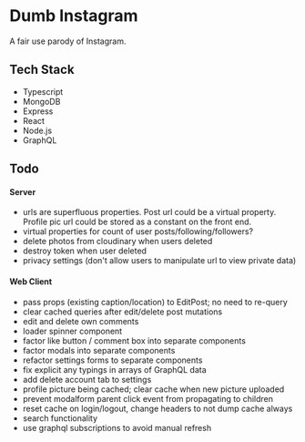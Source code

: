# Dumb Instagram

A fair use parody of Instagram.

## Tech Stack

- Typescript
- MongoDB
- Express
- React
- Node.js
- GraphQL

## Todo

#### Server

- urls are superfluous properties. Post url could be a virtual property. Profile pic url could be stored as a constant on the front end.
- virtual properties for count of user posts/following/followers?
- delete photos from cloudinary when users deleted
- destroy token when user deleted
- privacy settings (don't allow users to manipulate url to view private data)

#### Web Client

- pass props (existing caption/location) to EditPost; no need to re-query
- clear cached queries after edit/delete post mutations
- edit and delete own comments
- loader spinner component
- factor like button / comment box into separate components
- factor modals into separate components
- refactor settings forms to separate components
- fix explicit any typings in arrays of GraphQL data
- add delete account tab to settings
- profile picture being cached; clear cache when new picture uploaded
- prevent modalform parent click event from propagating to children
- reset cache on login/logout, change headers to not dump cache always
- search functionality
- use graphql subscriptions to avoid manual refresh
